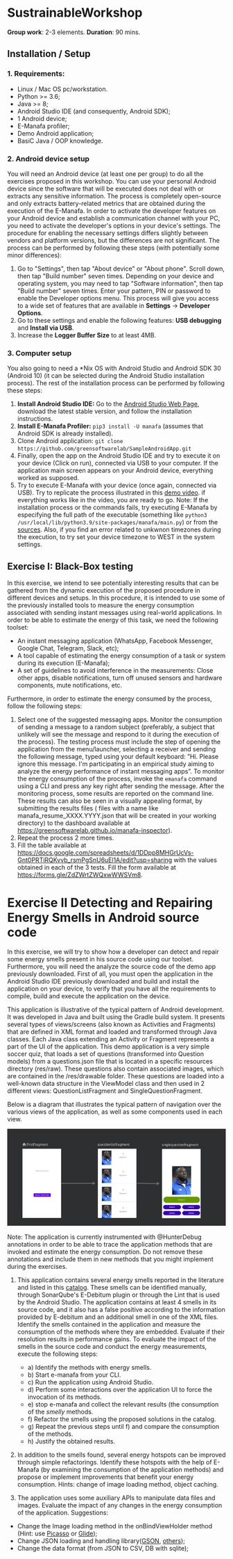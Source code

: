   

# SustrainableWorkshop

**Group work**: 2-3 elements.
**Duration**: 90 mins.

## Installation / Setup


### 1. Requirements:
- Linux / Mac OS pc/workstation. 
- Python >= 3.6;
- Java >= 8;
- Android Studio IDE (and consequently, Android SDK);
- 1 Android device;
- E-Manafa profiler;
- Demo Android application;
- BasiC Java / OOP knowledge.



### 2. Android device setup
 You will need an Android device (at least one per group) to do all the exercises proposed in this workshop. You can use your personal Android device since the software that will be executed does not deal with or extracts any sensitive information. The process is completely open-source and only extracts battery-related metrics that are obtained during the execution of the E-Manafa. In order to activate the developer features on your Android device and establish a communication channel with your PC, you need to activate the developer's options in your device's settings. The procedure for enabling the necessary settings differs slightly between vendors and platform versions, but the differences are not significant.
 The process can be performed by following these steps (with potentially some minor differences):
 
 1. Go to "Settings", then tap "About device" or "About phone". Scroll down, then tap "Build number" seven times. Depending on your device and operating system, you may need to tap "Software information", then tap "Build number" seven times. Enter your pattern, PIN or password to enable the Developer options menu. This process will give you access to a wide set of features that are available in **Settings** -> **Developer Options**.
 2. Go to these settings and enable the following features: **USB debugging** and **Install via USB**.
 3. Increase the **Logger Buffer Size** to at least 4MB.
 
### 3.  Computer setup

You also going to need a *Nix OS with Android Studio and Android SDK 30 (Android 10) (it can be selected during the Android Studio installation process). The rest of the installation process can be performed by following these steps: 
1. **Install Android Studio IDE:** Go to the [Android Studio Web Page](https://developer.android.com/studio),  download the latest stable version, and follow the installation instructions. 
2. **Install E-Manafa Profiler:**  `pip3 install -U manafa` (assumes that Android SDK is already installed).
3. Clone Android application: `git clone https://github.com/greensoftwarelab/SampleAndroidApp.git`
4. Finally, open the app on the Android Studio IDE and try to execute it on your device (Click on run), connected via USB to your computer. If the application main screen appears on your Android device, everything worked as supposed.
5. Try to execute E-Manafa with your device (once again, connected via USB). Try to replicate the process illustrated in this [demo video](https://www.youtube.com/watch?v=vklLgv2_iNo). if everything works like in the video, you are ready to go.  Note: If the installation process or the commands fails, try executing E-Manafa by especifying the full path of the executable (something like `python3 /usr/local/lib/python3.9/site-packages/manafa/main.py`) or from the [sources](https://greensoftwarelab.github.io/e-manafa). Also, if you find an error related to unkwnon timezones during the execution, to try set your device timezone to WEST in the system settings.


## Exercise I: Black-Box testing

 In this exercise, we intend to see potentially interesting results that can be gathered from the dynamic execution of the proposed procedure in different devices and setups. In this procedure, it is intended to use some of the previously installed tools to measure the energy consumption associated with sending instant messages using real-world applications. In order to be able to estimate the energy of this task, we need  the following toolset:
- An instant messaging application (WhatsApp, Facebook Messenger, Google Chat, Telegram, Slack, etc);
- A tool capable of estimating the energy consumption of a task or system during its execution (E-Manafa);
- A set of guidelines to avoid interference in the measurements: Close other apps, disable notifications, turn off unused sensors and hardware components, mute notifications, etc.

Furthermore, in order to estimate the energy consumed by the process, follow the following steps:
	
1. Select one of the suggested messaging apps. Monitor the consumption of sending a message to a random subject (preferably, a subject that unlikely will see the message and respond to it during the execution of the process). The testing process must include the step of opening the application from the menu/launcher, selecting a receiver and sending the following message, typed using your default keyboard: ”Hi. Please ignore this message. I'm participating in an empirical study aiming to analyze the energy performance of instant messaging apps”. To monitor the energy consumption of the process, invoke the `emanafa` command using a CLI and press any key right after sending the message.
After the monitoring process, some results are reported on the command line. These results can also be seen in a visually appealing format, by submitting the results files ( files with a name like manafa_resume_XXXX.YYYY.json that will be created in your working directory) to the dashboard available at https://greensoftwarelab.github.io/manafa-inspector).
3. Repeat the process 2 more times.
4. Fill the table available at https://docs.google.com/spreadsheets/d/1DDpp8MHGrUcVs-Gnt0PRTiRQKvvb_rsmPgSnU6uEl1A/edit?usp=sharing with the values  obtained in each of the 3 tests. Fill the form available at https://forms.gle/ZdZWrtZWQxwWWSVm8.


# Exercise II Detecting and Repairing Energy Smells in Android source code

In this exercise, we will try to show how a developer can detect and repair some energy smells present in his source code using our toolset. Furthermore, you will need the analyze the source code of the demo app previously downloaded. First of all, you must open the application in the Android Studio IDE previously downloaded and build and install the application on your device, to verify that you have all the requirements to compile, build and execute the application on the device.

This application is illustrative of the typical pattern of Android development. It was developed in Java and built using the Gradle build system. It presents several types of views/screens (also known as Activities and Fragments) that are defined in XML format and loaded and transformed through Java classes. Each Java class extending an Activity or Fragment represents a part of the UI of the application. This demo application is a very simple soccer quiz, that loads a set of questions (transformed into Question models) from a questions.json file that is located in a specific resources directory (res/raw). These questions also contain associated images, which are contained in the /res/drawable folder. These questions are loaded into a well-known data structure in the ViewModel class and then used in 2 different views: QuestionListFragment and SingleQuestionFragment.

 Below is a diagram that illustrates the typical pattern of navigation over the various views of the application, as well as some components used in each view.

![diagram](https://github.com/greensoftwarelab/SustrainableWorkshop/blob/main/flow_diagram.png)

Note: The application is currently instrumented with @HunterDebug annotations in order to be able to trace the application methods that are invoked and estimate the energy consumption. Do not remove these annotations and include them in new methods that you might implement during the exercises.

1. This application contains several energy smells reported in the literature and listed in this [catalog](https://drive.google.com/file/d/1gLSHPJkb04H254fCaJnXcFkJq0GgX1a3/view). These smells can be identified manually, through SonarQube's E-Debitum plugin or through the Lint that is used by the Android Studio. The application contains at least 4 smells in its source code, and it also has a false positive according to the information provided by E-debitum and an additional smell in one of the XML files. Identify the smells contained in the application and measure the consumption of the methods where they are embedded. Evaluate if their resolution results in performance gains. To evaluate the impact of the smells in the source code and conduct the energy measurements, execute the following steps: 
	- a) Identify the methods with energy smells.
	- b) Start e-manafa from your CLI.
	- c) Run the application using Android Studio.
	- d) Perform some interactions over the application UI to force the invocation of its methods. 
	- e) stop e-manafa and collect the relevant results (the consumption of the *smelly* methods.
	-  f) Refactor the smells using the proposed solutions in the catalog. 
	- g) Repeat the previous steps until f) and compare the consumption of the methods. 
	-  h) Justify the obtained results. 

2. In addition to the smells found, several energy hotspots can be improved through simple refactorings. Identify these hotspots with the help of E-Manafa (by examining the consumption of the application methods) and propose or implement improvements that benefit your energy consumption. Hints: change of image loading method, object caching.

3. The application uses some auxiliary APIs to manipulate data files and images. Evaluate the impact of any changes in the energy consumption of the application. Suggestions:

- Change the Image loading method in the onBindViewHolder method (Hint: use [Picasso](https://square.github.io/picasso/) or [Glide](https://github.com/bumptech/glide));
- Change JSON loading and handling library([GSON](https://github.com/google/gson), [others](https://www.appbrain.com/stats/libraries/tag/json/json-parsing-libraries));
- Change the data format (from JSON to CSV, DB with sqlite);
